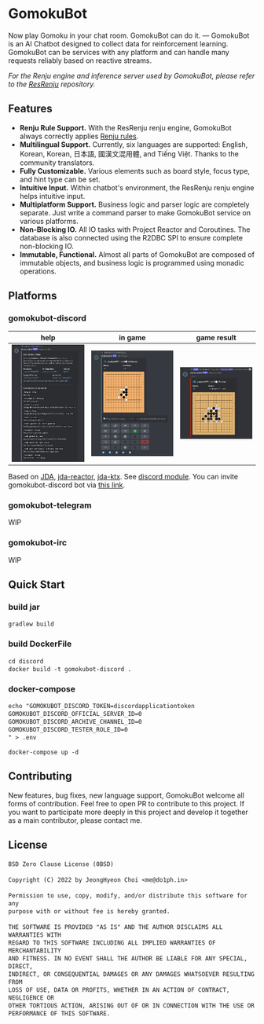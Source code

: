 # GomokuBot
Now play Gomoku in your chat room. GomokuBot can do it. ― GomokuBot is an AI Chatbot designed to collect data for reinforcement learning. GomokuBot can be services with any platform and can handle many requests reliably based on reactive streams. 

*For the Renju engine and inference server used by GomokuBot, please refer to the [ResRenju](https://github.com/junghyun397/ResRenju) repository.*

## Features

* **Renju Rule Support.** With the ResRenju renju engine, GomokuBot always correctly applies [Renju rules](https://www.renju.net/rules/).
* **Multilingual Support.** Currently, six languages are supported: English, Korean, Korean, 日本語, 國漢文混用體, and Tiếng Việt. Thanks to the community translators. 
* **Fully Customizable.** Various elements such as board style, focus type, and hint type can be set.
* **Intuitive Input.** Within chatbot's environment, the ResRenju renju engine helps intuitive input.
* **Multiplatform Support.** Business logic and parser logic are completely separate. Just write a command parser to make GomokuBot service on various platforms.
* **Non-Blocking IO.** All IO tasks with Project Reactor and Coroutines. The database is also connected using the R2DBC SPI to ensure complete non-blocking IO.
* **Immutable, Functional.** Almost all parts of GomokuBot are composed of immutable objects, and business logic is programmed using monadic operations.

## Platforms

### gomokubot-discord

| help | in game | game result |
| ---  | ---     | ---         |
|![discord-help](https://github.com/junghyun397/GomokuBot/blob/master/images/discord-help.png?raw=true) | ![discord-in-game](https://github.com/junghyun397/GomokuBot/blob/master/images/discord-in-game.png?raw=true) | ![discord-finished-game](https://github.com/junghyun397/GomokuBot/blob/master/images/discord-finished-game.png?raw=true) |

Based on [JDA](https://github.com/DV8FromTheWorld/JDA), [jda-reactor](https://github.com/MinnDevelopment/jda-reactor), [jda-ktx](https://github.com/MinnDevelopment/jda-ktx). See [discord module](https://github.com/junghyun397/GomokuBot/tree/master/discord). You can invite gomokubot-discord bot via [this link](https://discord.com/api/oauth2/authorize?client_id=452520939792498689&permissions=137439266880&scope=bot%20applications.commands).

### gomokubot-telegram

WIP

### gomokubot-irc

WIP

## Quick Start

### build jar

```shell
gradlew build
```

### build DockerFile

```shell
cd discord
docker build -t gomokubot-discord .
```

### docker-compose

```shell
echo "GOMOKUBOT_DISCORD_TOKEN=discordapplicationtoken
GOMOKUBOT_DISCORD_OFFICIAL_SERVER_ID=0
GOMOKUBOT_DISCORD_ARCHIVE_CHANNEL_ID=0
GOMOKUBOT_DISCORD_TESTER_ROLE_ID=0
" > .env
```

```shell
docker-compose up -d
```

## Contributing
New features, bug fixes, new language support, GomokuBot welcome all forms of contribution. Feel free to open PR to contribute to this project. If you want to participate more deeply in this project and develop it together as a main contributor, please contact me.

## License
```text
BSD Zero Clause License (0BSD)

Copyright (C) 2022 by JeongHyeon Choi <me@do1ph.in>

Permission to use, copy, modify, and/or distribute this software for any
purpose with or without fee is hereby granted.

THE SOFTWARE IS PROVIDED "AS IS" AND THE AUTHOR DISCLAIMS ALL WARRANTIES WITH
REGARD TO THIS SOFTWARE INCLUDING ALL IMPLIED WARRANTIES OF MERCHANTABILITY
AND FITNESS. IN NO EVENT SHALL THE AUTHOR BE LIABLE FOR ANY SPECIAL, DIRECT,
INDIRECT, OR CONSEQUENTIAL DAMAGES OR ANY DAMAGES WHATSOEVER RESULTING FROM
LOSS OF USE, DATA OR PROFITS, WHETHER IN AN ACTION OF CONTRACT, NEGLIGENCE OR
OTHER TORTIOUS ACTION, ARISING OUT OF OR IN CONNECTION WITH THE USE OR
PERFORMANCE OF THIS SOFTWARE.
```
